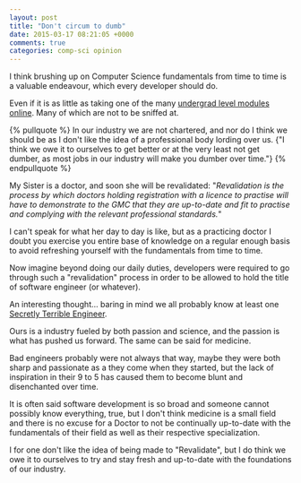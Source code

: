 ```yaml
---
layout: post
title: "Don't circum to dumb"
date: 2015-03-17 08:21:05 +0000
comments: true
categories: comp-sci opinion
---
```


I think brushing up on Computer Science fundamentals from time to time is a valuable endeavour, which every developer should do.

Even if it is as little as taking one of the many [undergrad level modules online](/mit-introduction-to-algorithms/).  Many of which are not to be sniffed at.

{% pullquote %}
In our industry we are not chartered, and nor do I think we should be as I don't like the idea of a professional body lording over us.  {"I think we owe it to ourselves to get better or at the very least not get dumber, as most jobs in our industry will make you dumber over time."}
{% endpullquote %}

My Sister is a doctor, and soon she will be revalidated: "_Revalidation is the process by which doctors holding registration with a licence to practise will have to demonstrate to the GMC that they are up-to-date and fit to practise and complying with the relevant professional standards._"

I can't speak for what her day to day is like, but as a practicing doctor I doubt you exercise you entire base of knowledge on a regular enough basis to avoid refreshing yourself with the fundamentals from time to time.

Now imagine beyond doing our daily duties, developers were required to go through such a "revalidation" process in order to be allowed to hold the title of software engineer (or whatever).

An interesting thought... baring in mind we all probably know at least one [Secretly Terrible Engineer](http://techcrunch.com/2015/03/08/on-secretly-terrible-engineers/).  

Ours is a industry fueled by both passion and science, and the passion is what has pushed us forward.  The same can be said for medicine.

Bad engineers probably were not always that way, maybe they were both sharp and passionate as a they come when they started, but the lack of inspiration in their 9 to 5 has caused them to become blunt and disenchanted over time.

It is often said software development is so broad and someone cannot possibly know everything, true, but I don't think medicine is a small field and there is no excuse for a Doctor to not be continually up-to-date with the fundamentals of their field as well as their respective specialization.

I for one don't like the idea of being made to "Revalidate", but I do think we owe it to ourselves to try and stay fresh and up-to-date with the foundations of our industry.
